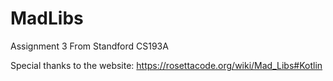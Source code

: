 # MadLibs
Assignment 3 From Standford CS193A

Special thanks to the website: https://rosettacode.org/wiki/Mad_Libs#Kotlin
